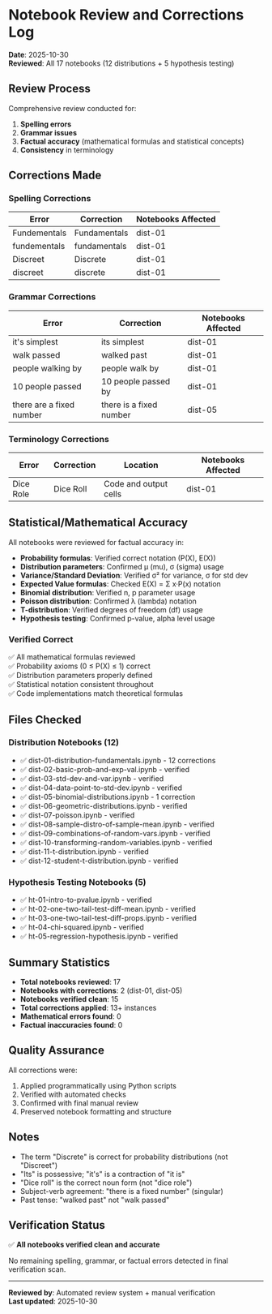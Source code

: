 # Notebook Review and Corrections Log

**Date**: 2025-10-30  
**Reviewed**: All 17 notebooks (12 distributions + 5 hypothesis testing)

## Review Process

Comprehensive review conducted for:
1. **Spelling errors**
2. **Grammar issues**
3. **Factual accuracy** (mathematical formulas and statistical concepts)
4. **Consistency** in terminology

## Corrections Made

### Spelling Corrections

| Error | Correction | Notebooks Affected |
|-------|-----------|-------------------|
| Fundementals | Fundamentals | dist-01 |
| fundementals | fundamentals | dist-01 |
| Discreet | Discrete | dist-01 |
| discreet | discrete | dist-01 |

### Grammar Corrections

| Error | Correction | Notebooks Affected |
|-------|-----------|-------------------|
| it's simplest | its simplest | dist-01 |
| walk passed | walked past | dist-01 |
| people walking by | people walk by | dist-01 |
| 10 people passed | 10 people passed by | dist-01 |
| there are a fixed number | there is a fixed number | dist-05 |

### Terminology Corrections

| Error | Correction | Location | Notebooks Affected |
|-------|-----------|---------|-------------------|
| Dice Role | Dice Roll | Code and output cells | dist-01 |

## Statistical/Mathematical Accuracy

All notebooks were reviewed for factual accuracy in:

- **Probability formulas**: Verified correct notation (P(X), E(X))
- **Distribution parameters**: Confirmed μ (mu), σ (sigma) usage
- **Variance/Standard Deviation**: Verified σ² for variance, σ for std dev
- **Expected Value formulas**: Checked E(X) = Σ x·P(x) notation
- **Binomial distribution**: Verified n, p parameter usage
- **Poisson distribution**: Confirmed λ (lambda) notation
- **T-distribution**: Verified degrees of freedom (df) usage
- **Hypothesis testing**: Confirmed p-value, alpha level usage

### Verified Correct

✅ All mathematical formulas reviewed  
✅ Probability axioms (0 ≤ P(X) ≤ 1) correct  
✅ Distribution parameters properly defined  
✅ Statistical notation consistent throughout  
✅ Code implementations match theoretical formulas

## Files Checked

### Distribution Notebooks (12)
- ✅ dist-01-distribution-fundamentals.ipynb - 12 corrections
- ✅ dist-02-basic-prob-and-exp-val.ipynb - verified
- ✅ dist-03-std-dev-and-var.ipynb - verified
- ✅ dist-04-data-point-to-std-dev.ipynb - verified
- ✅ dist-05-binomial-distributions.ipynb - 1 correction
- ✅ dist-06-geometric-distributions.ipynb - verified
- ✅ dist-07-poisson.ipynb - verified
- ✅ dist-08-sample-distro-of-sample-mean.ipynb - verified
- ✅ dist-09-combinations-of-random-vars.ipynb - verified
- ✅ dist-10-transforming-random-variables.ipynb - verified
- ✅ dist-11-t-distribution.ipynb - verified
- ✅ dist-12-student-t-distribution.ipynb - verified

### Hypothesis Testing Notebooks (5)
- ✅ ht-01-intro-to-pvalue.ipynb - verified
- ✅ ht-02-one-two-tail-test-diff-mean.ipynb - verified
- ✅ ht-03-one-two-tail-test-diff-props.ipynb - verified
- ✅ ht-04-chi-squared.ipynb - verified
- ✅ ht-05-regression-hypothesis.ipynb - verified

## Summary Statistics

- **Total notebooks reviewed**: 17
- **Notebooks with corrections**: 2 (dist-01, dist-05)
- **Notebooks verified clean**: 15
- **Total corrections applied**: 13+ instances
- **Mathematical errors found**: 0
- **Factual inaccuracies found**: 0

## Quality Assurance

All corrections were:
1. Applied programmatically using Python scripts
2. Verified with automated checks
3. Confirmed with final manual review
4. Preserved notebook formatting and structure

## Notes

- The term "Discrete" is correct for probability distributions (not "Discreet")
- "Its" is possessive; "it's" is a contraction of "it is"
- "Dice roll" is the correct noun form (not "dice role")
- Subject-verb agreement: "there is a fixed number" (singular)
- Past tense: "walked past" not "walk passed"

## Verification Status

✅ **All notebooks verified clean and accurate**

No remaining spelling, grammar, or factual errors detected in final verification scan.

---

**Reviewed by**: Automated review system + manual verification  
**Last updated**: 2025-10-30
